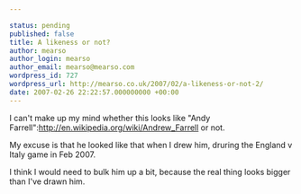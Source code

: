 ```yaml
---

status: pending
published: false
title: A likeness or not?
author: mearso
author_login: mearso
author_email: mearso@mearso.com
wordpress_id: 727
wordpress_url: http://mearso.co.uk/2007/02/a-likeness-or-not-2/
date: 2007-02-26 22:22:57.000000000 +00:00
---
```

I can't make up my mind whether this looks like "Andy Farrell":http://en.wikipedia.org/wiki/Andrew_Farrell or not.

My excuse is that he looked like that when I drew him, druring the England v Italy game in Feb 2007.

I think I would need to bulk him up a bit, because the real thing looks bigger than I've drawn him.
